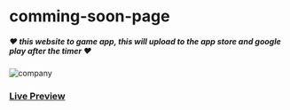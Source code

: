 # comming-soon-page

##### ❤ this website to game app, this will upload to the app store and google play after the timer ❤


![company](https://user-images.githubusercontent.com/94475130/170534857-ba1a76af-fa9d-408d-8dec-0464f1174838.png)


### [**Live Preview**](https://mohamedmontaser1.github.io/company-website/)
